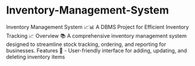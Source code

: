 # Inventory-Management-System
Inventory Management System 📈📊  A DBMS Project for Efficient Inventory Tracking 📈  Overview 📚  A comprehensive inventory management system designed to streamline stock tracking, ordering, and reporting for businesses.  Features 🎉  - User-friendly interface for adding, updating, and deleting inventory items 
